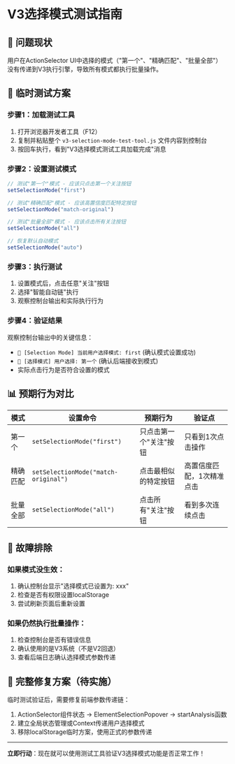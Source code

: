 # V3选择模式测试指南

## 🎯 问题现状
用户在ActionSelector UI中选择的模式（"第一个"、"精确匹配"、"批量全部"）没有传递到V3执行引擎，导致所有模式都执行批量操作。

## 🔧 临时测试方案

### 步骤1：加载测试工具
1. 打开浏览器开发者工具（F12）
2. 复制并粘贴整个 `v3-selection-mode-test-tool.js` 文件内容到控制台
3. 按回车执行，看到"V3选择模式测试工具加载完成"消息

### 步骤2：设置测试模式
```javascript
// 测试"第一个"模式 - 应该只点击第一个关注按钮
setSelectionMode("first")

// 测试"精确匹配"模式 - 应该高置信度匹配特定按钮  
setSelectionMode("match-original")

// 测试"批量全部"模式 - 应该点击所有关注按钮
setSelectionMode("all")

// 恢复默认自动模式
setSelectionMode("auto")
```

### 步骤3：执行测试
1. 设置模式后，点击任意"关注"按钮
2. 选择"智能自动链"执行
3. 观察控制台输出和实际执行行为

### 步骤4：验证结果
观察控制台输出中的关键信息：
- `🎯 [Selection Mode] 当前用户选择模式: first` (确认模式设置成功)
- `🎯 [选择模式] 用户选择: 第一个` (确认后端接收到模式)
- 实际点击行为是否符合设置的模式

## 📊 预期行为对比

| 模式 | 设置命令 | 预期行为 | 验证点 |
|------|----------|----------|--------|
| 第一个 | `setSelectionMode("first")` | 只点击第一个"关注"按钮 | 只看到1次点击操作 |
| 精确匹配 | `setSelectionMode("match-original")` | 点击最相似的特定按钮 | 高置信度匹配，1次精准点击 |
| 批量全部 | `setSelectionMode("all")` | 点击所有"关注"按钮 | 看到多次连续点击 |

## 🚨 故障排除

### 如果模式没生效：
1. 确认控制台显示"选择模式已设置为: xxx"
2. 检查是否有权限设置localStorage
3. 尝试刷新页面后重新设置

### 如果仍然执行批量操作：
1. 检查控制台是否有错误信息
2. 确认使用的是V3系统（不是V2回退）
3. 查看后端日志确认选择模式参数传递

## 🔄 完整修复方案（待实施）

临时测试验证后，需要修复前端参数传递链：
1. ActionSelector组件状态 → ElementSelectionPopover → startAnalysis函数
2. 建立全局状态管理或Context传递用户选择模式
3. 移除localStorage临时方案，使用正式的参数传递

---

**立即行动**：现在就可以使用测试工具验证V3选择模式功能是否正常工作！